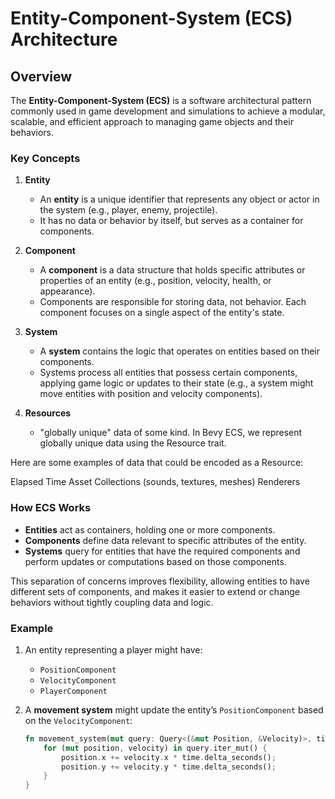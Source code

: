 # Entity-Component-System (ECS) Architecture

## Overview

The **Entity-Component-System (ECS)** is a software architectural pattern commonly used in game development and simulations to achieve a modular, scalable, and efficient approach to managing game objects and their behaviors.

### Key Concepts

1. **Entity**
   - An **entity** is a unique identifier that represents any object or actor in the system (e.g., player, enemy, projectile).
   - It has no data or behavior by itself, but serves as a container for components.

2. **Component**
   - A **component** is a data structure that holds specific attributes or properties of an entity (e.g., position, velocity, health, or appearance).
   - Components are responsible for storing data, not behavior. Each component focuses on a single aspect of the entity's state.

3. **System**
   - A **system** contains the logic that operates on entities based on their components.
   - Systems process all entities that possess certain components, applying game logic or updates to their state (e.g., a system might move entities with position and velocity components).

4. **Resources**
   - "globally unique" data of some kind. In Bevy ECS, we represent globally unique data using the Resource trait.

Here are some examples of data that could be encoded as a Resource:

Elapsed Time
Asset Collections (sounds, textures, meshes)
Renderers
### How ECS Works

- **Entities** act as containers, holding one or more components.
- **Components** define data relevant to specific attributes of the entity.
- **Systems** query for entities that have the required components and perform updates or computations based on those components.

This separation of concerns improves flexibility, allowing entities to have different sets of components, and makes it easier to extend or change behaviors without tightly coupling data and logic.

### Example

1. An entity representing a player might have:
   - `PositionComponent`
   - `VelocityComponent`
   - `PlayerComponent`

2. A **movement system** might update the entity’s `PositionComponent` based on the `VelocityComponent`:

   ```rust
   fn movement_system(mut query: Query<(&mut Position, &Velocity)>, time: Res<Time>) {
       for (mut position, velocity) in query.iter_mut() {
           position.x += velocity.x * time.delta_seconds();
           position.y += velocity.y * time.delta_seconds();
       }
   }
